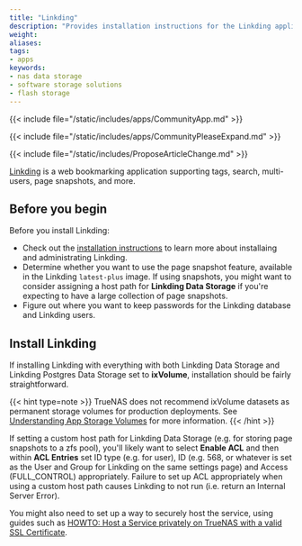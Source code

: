 ```yaml
---
title: "Linkding"
description: "Provides installation instructions for the Linkding application in TrueNAS."
weight: 
aliases:
tags:
- apps
keywords:
- nas data storage
- software storage solutions
- flash storage
---
```


{{< include file="/static/includes/apps/CommunityApp.md" >}}

<!-- Comment out the following line if your suggested changes to this Community app documentation provide a complete installation tutorial. Leave exposed if you are proposing a partial expansion of the content, but further work is needed. -->
{{< include file="/static/includes/apps/CommunityPleaseExpand.md" >}}

<!-- Uncomment the following line if you suspect this Community app documentation is out of date, inaccurate, or needs further improvement -->
<!--{{< include file="/static/includes/apps/CommunityPleaseImprove.md" >}}-->

{{< include file="/static/includes/ProposeArticleChange.md" >}}

[Linkding](https://github.com/sissbruecker/linkding) is a web bookmarking application supporting tags, search, multi-users, page snapshots, and more.

## Before you begin

Before you install Linkding:
- Check out the [installation instructions](https://linkding.link/installation/) to learn more about installaing and administrating Linkding.
- Determine whether you want to use the page snapshot feature, available in the Linkding `latest-plus` image.
  If using snapshots, you might want to consider assigning a host path for **Linkding Data Storage** if you're expecting to have a large collection of page snapshots.
- Figure out where you want to keep passwords for the Linkding database and Linkding users.

## Install Linkding

If installing Linkding with everything with both Linkding Data Storage and Linkding Postgres Data Storage set to **ixVolume**, installation should be fairly straightforward.

{{< hint type=note >}}
TrueNAS does not recommend ixVolume datasets as permanent storage volumes for production deployments.
See [Understanding App Storage Volumes](https://www.truenas.com/docs/truenasapps/managingapps/#understanding-app-storage-volumes) for more information.
{{< /hint >}} 

If setting a custom host path for Linkding Data Storage (e.g. for storing page snapshots to a zfs pool), you'll likely want to select **Enable ACL** and then within **ACL Entries** set ID type (e.g. for user), ID (e.g. 568, or whatever is set as the User and Group for Linkding on the same settings page) and Access (FULL_CONTROL) appropriately.
Failure to set up ACL appropriately when using a custom host path causes Linkding to not run (i.e. return an Internal Server Error).

You might also need to set up a way to securely host the service, using guides such as [HOWTO: Host a Service privately on TrueNAS with a valid SSL Certificate](https://forums.truenas.com/t/howto-host-a-service-privately-on-truenas-with-a-valid-ssl-certificate/15243).

